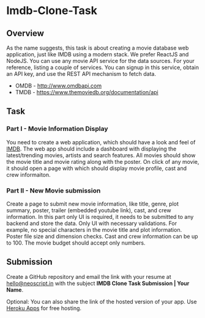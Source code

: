 # Imdb-Clone-Task

## Overview
As the name suggests, this task is about creating a movie database web application, just like IMDB using a modern stack. We prefer ReactJS and NodeJS. 
You can use any movie API service for the data sources. For your reference, listing a couple of services. 
You can signup in this service, obtain an API key, and use the REST API mechanism to fetch data.

* OMDB - http://www.omdbapi.com
* TMDB - https://www.themoviedb.org/documentation/api

## Task
### Part I - Movie Information Display
You need to create a web application, which should have a look and feel of [IMDB](https://www.imdb.com/). The web app should include a dashboard with displaying the latest/trending movies, artists and search features. All movies should show the movie title and movie rating along with the poster.
On click of any movie, it should open a page with which should display movie profile, cast and crew informaiton.


### Part II - New Movie submission
Create a page to submit new movie information, like title, genre, plot summary, poster, trailer (embedded youtube link), cast, and crew information. In this part only UI is required, it needs to be submitted to any backend and store the data. Only UI with necessary validations. For example, no special characters in the movie title and plot information. Poster file size and dimension checks. Cast and crew information can be up to 100. The movie budget should accept only numbers.


## Submission
Create a GitHub repository and email the link with your resume at hello@neoscript.in with the subject **IMDB Clone Task Submission | Your Name**.

Optional: You can also share the link of the hosted version of your app. Use [Heroku Apps](https://www.heroku.com/) for free hosting.
